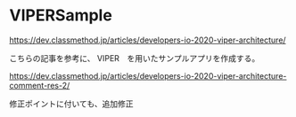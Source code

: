 # VIPERSample

https://dev.classmethod.jp/articles/developers-io-2020-viper-architecture/


こちらの記事を参考に、
VIPER　を用いたサンプルアプリを作成する。

https://dev.classmethod.jp/articles/developers-io-2020-viper-architecture-comment-res-2/

修正ポイントに付いても、追加修正
